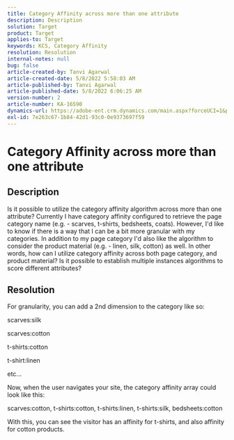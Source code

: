 ```yaml
---
title: Category Affinity across more than one attribute
description: Description
solution: Target
product: Target
applies-to: Target
keywords: KCS, Category Affinity
resolution: Resolution
internal-notes: null
bug: false
article-created-by: Tanvi Agarwal
article-created-date: 5/8/2022 5:58:03 AM
article-published-by: Tanvi Agarwal
article-published-date: 5/8/2022 6:06:25 AM
version-number: 2
article-number: KA-16590
dynamics-url: https://adobe-ent.crm.dynamics.com/main.aspx?forceUCI=1&pagetype=entityrecord&etn=knowledgearticle&id=a8c617cd-93ce-ec11-a7b5-00224809c101
exl-id: 7e263c67-1b84-42d1-93c0-0e9373697f59
---
```

# Category Affinity across more than one attribute

## Description

Is it possible to utilize the category affinity algorithm across more than one attribute? Currently I have category affinity configured to retrieve the page category name (e.g. - scarves, t-shirts, bedsheets, coats). However, I'd like to know if there is a way that I can be a bit more granular with my categories. In addition to my page category I'd also like the algorithm to consider the product material (e.g. - linen, silk, cotton) as well. In other words, how can I utilize category affinity across both page category, and product material? Is it possible to establish multiple instances algorithms to score different attributes?

## Resolution


For granularity, you can add a 2nd dimension to the category like so:

scarves:silk

scarves:cotton

t-shirts:cotton

t-shirt:linen

etc...

Now, when the user navigates your site, the category affinity array could look like this:

scarves:cotton, t-shirts:cotton, t-shirts:linen, t-shirts:silk, bedsheets:cotton

With this, you can see the visitor has an affinity for t-shirts, and also affinity for cotton products.

